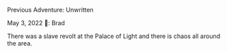 Previous Adventure: Unwritten

May 3, 2022
🐐: Brad

There was a slave revolt at the Palace of Light and there is chaos all around the area.

